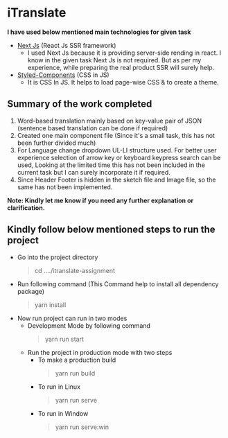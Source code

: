 
# iTranslate

**I have used below mentioned main technologies for given task**

 - [Next Js](https://github.com/zeit/next.js/) (React Js SSR framework)
	 - I used Next Js because it is providing server-side rending in react. I know in the given task Next Js is not required. But as per my experience, while preparing the real product SSR will surely help. 
 -  [Styled-Components](https://github.com/styled-components/styled-components) (CSS in JS)
	 - It is CSS In JS. It helps to load page-wise CSS & to create a theme. 


## Summary of the work completed 

 1. Word-based translation mainly based on key-value pair of JSON (sentence based translation can be done if required) 
 2. Created one main component file  (Since it's a small task,  this has not been further divided much) 
3. For Language change dropdown UL-LI structure used.  For better user experience selection of arrow key or keyboard keypress search can be used, Looking at the limited time this has not been included in the current task but I can surely incorporate it if required. 
4.  Since Header Footer is hidden in the sketch file and Image file, so the same has not been implemented.

**Note: Kindly let me know if you need any further explanation or clarification.** 


## Kindly follow below mentioned steps to  run the project

 - Go into the project directory
	>  cd  ..../itranslate-assignment
- Run following command (This Command help to install all dependency package)
	> yarn install 
- Now run project can run in two modes 
	- Development Mode by following command
		> yarn run start
	 - Run the project in production mode with two steps
		- To make a production build
     		>yarn run build
		- To run in Linux
			>yarn run serve
		- To run in Window 
			>yarn run serve:win
